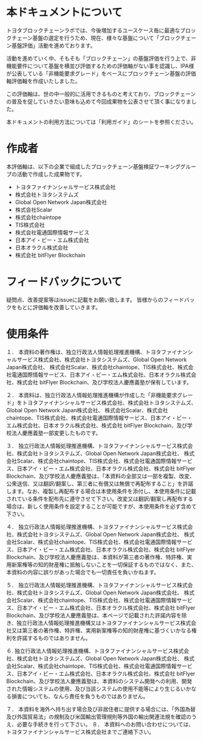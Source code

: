 # 本ドキュメントについて
トヨタブロックチェーンラボでは、今後増加するユースケース毎に最適なブロックチェーン基盤の選定を行うため、現在、様々な基盤について「ブロックチェーン基盤評価」活動を進めております。

活動を進めていく中、そもそも「ブロックチェーン」の基盤評価を行う上で、非機能要件について基盤を横並び評価するための評価軸がない事を認識し、IPA様が公表している「非機能要求グレード」をベースにブロックチェーン基盤の評価軸評価軸を作成いたしました。

この評価軸は、世の中一般的に活用できるものと考えており、ブロックチェーンの普及を促していきたい意味も込めて今回成果物を公表させて頂く事になりました。

本ドキュメントの利用方法については「利用ガイド」のシートを参照ください。	

# 作成者
本評価軸は、以下の企業で組成したブロックチェーン基盤検証ワーキンググループの活動で作成した成果物です。

- トヨタファイナンシャルサービス株式会社
- 株式会社トヨタシステムズ
- Global Open Network Japan株式会社
- 株式会社Scalar
- 株式会社chaintope
- TIS株式会社
- 株式会社電通国際情報サービス
- 日本アイ・ビー・エム株式会社
- 日本オラクル株式会社
- 株式会社 bitFlyer Blockchain

# フィードバックについて
疑問点、改善提案等はissueに記載をお願い致します。
皆様からのフィードバックをもとに評価軸を改善していきます。

# 使用条件
１． 本資料の著作権は、独立行政法人情報処理推進機構、トヨタファイナンシャルサービス株式会社、株式会社トヨタシステムズ、Global Open Network Japan株式会社、  株式会社Scalar、株式会社chaintope、TIS株式会社、株式会社電通国際情報サービス、日本アイ・ビー・エム株式会社、日本オラクル株式会社、株式会社 bitFlyer Blockchain、及び学校法人慶應義塾が保有しています。							
								
２． 本資料は、独立行政法人情報処理推進機構が作成した「非機能要求グレード」をトヨタファイナンシャルサービス株式会社、株式会社トヨタシステムズ、Global Open Network Japan株式会社、  株式会社Scalar、株式会社chaintope、TIS株式会社、株式会社電通国際情報サービス、日本アイ・ビー・エム株式会社、日本オラクル株式会社、株式会社 bitFlyer Blockchain、及び学校法人慶應義塾一部変更したものです。							
								
３． 独立行政法人情報処理推進機構、トヨタファイナンシャルサービス株式会社、株式会社トヨタシステムズ、Global Open Network Japan株式会社、  株式会社Scalar、株式会社chaintope、TIS株式会社、株式会社電通国際情報サービス、日本アイ・ビー・エム株式会社、日本オラクル株式会社、株式会社 bitFlyer Blockchain、及び学校法人慶應義塾は、「本資料の全部又は一部を複製、改変、公衆送信、又は翻訳/翻案し、第三者に有償又は無償で再配布すること」を許諾します。なお、複製し再配布する場合は本使用条件を添付し、本使用条件に記載されている条件を配布先に遵守させて下さい。改変又は翻訳/翻案し再配布する場合は、新しく使用条件を設定することが可能ですが、本使用条件を必ず含めて下さい。							
								
４． 独立行政法人情報処理推進機構、トヨタファイナンシャルサービス株式会社、株式会社トヨタシステムズ、Global Open Network Japan株式会社、  株式会社Scalar、株式会社chaintope、TIS株式会社、株式会社電通国際情報サービス、日本アイ・ビー・エム株式会社、日本オラクル株式会社、株式会社 bitFlyer Blockchain、及び学校法人慶應義塾は、本資料が第三者の著作権、特許権、実用新案権等の知的財産権に抵触しないことを一切保証するものではなく、また、本資料の内容に誤りがあった場合でも一切責任を負いかねます。							
								
５． 独立行政法人情報処理推進機構、トヨタファイナンシャルサービス株式会社、株式会社トヨタシステムズ、Global Open Network Japan株式会社、  株式会社Scalar、株式会社chaintope、TIS株式会社、株式会社電通国際情報サービス、日本アイ・ビー・エム株式会社、日本オラクル株式会社、株式会社 bitFlyer Blockchain、及び学校法人慶應義塾は、本ページで記載された許諾内容を除き、独立行政法人情報処理推進機構又はトヨタファイナンシャルサービス株式会社又は第三者の著作権、特許権、実用新案権等の知的財産権に基づくいかなる権利を許諾するものではありません。							
								
６. 独立行政法人情報処理推進機構、トヨタファイナンシャルサービス株式会社、株式会社トヨタシステムズ、Global Open Network Japan株式会社、  株式会社Scalar、株式会社chaintope、TIS株式会社、株式会社電通国際情報サービス、日本アイ・ビー・エム株式会社、日本オラクル株式会社、株式会社 bitFlyer Blockchain、及び学校法人慶應義塾は、本資料のシステム開発への利用、開発された情報システムの使用、及び当該システムの使用不能等により生じるいかなる損害についても、なんら責任を負うものではありません。							
								
７． 本資料を海外へ持ち出す場合及び非居住者に提供する場合には、「外国為替及び外国貿易法」の規制及び米国輸出管理規則等外国の輸出関連法規を確認のうえ、必要な手続きを行って下さい。
８． 本資料へのお問い合わせについては、トヨタファイナンシャルサービス株式会社までご連絡下さい。
